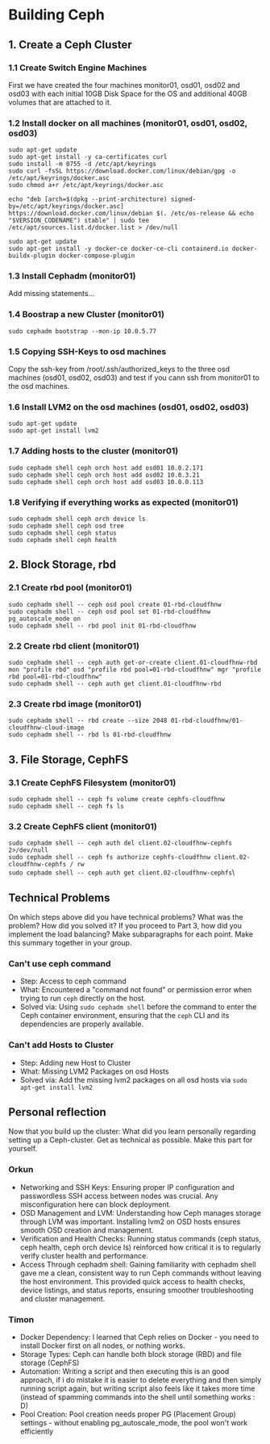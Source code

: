 # Building Ceph

## 1. Create a Ceph Cluster
### 1.1 Create Switch Engine Machines
First we have created the four machines monitor01, osd01, osd02 and osd03 with each initial 10GB Disk Space for the OS and additional 40GB volumes that are attached to it.

### 1.2 Install docker on all machines (monitor01, osd01, osd02, osd03)
`sudo apt-get update`\
`sudo apt-get install -y ca-certificates curl`\
`sudo install -m 0755 -d /etc/apt/keyrings`\
`sudo curl -fsSL https://download.docker.com/linux/debian/gpg -o /etc/apt/keyrings/docker.asc`\
`sudo chmod a+r /etc/apt/keyrings/docker.asc`

`echo "deb [arch=$(dpkg --print-architecture) signed-by=/etc/apt/keyrings/docker.asc] https://download.docker.com/linux/debian $(. /etc/os-release && echo "$VERSION_CODENAME") stable" | sudo tee /etc/apt/sources.list.d/docker.list > /dev/null`

`sudo apt-get update`\
`sudo apt-get install -y docker-ce docker-ce-cli containerd.io docker-buildx-plugin docker-compose-plugin`


### 1.3 Install Cephadm (monitor01)
Add missing statements...

### 1.4 Boostrap a new Cluster (monitor01)
`sudo cephadm bootstrap --mon-ip 10.0.5.77`

### 1.5 Copying SSH-Keys to osd machines
Copy the ssh-key from /root/.ssh/authorized_keys to the three osd machines (osd01, osd02, osd03) and test if you cann ssh from monitor01 to the osd machines.

### 1.6 Install LVM2 on the osd machines (osd01, osd02, osd03)
`sudo apt-get update`\
`sudo apt-get install lvm2`

### 1.7 Adding hosts to the cluster (monitor01)
`sudo cephadm shell ceph orch host add osd01 10.0.2.171`\
`sudo cephadm shell ceph orch host add osd02 10.0.3.21`\
`sudo cephadm shell ceph orch host add osd03 10.0.0.113`

### 1.8 Verifying if everything works as expected (monitor01)
`sudo cephadm shell ceph orch device ls`\
`sudo cephadm shell ceph osd tree`\
`sudo cephadm shell ceph status`\
`sudo cephadm shell ceph health`

## 2. Block Storage, rbd

### 2.1 Create rbd pool (monitor01)
`sudo cephadm shell -- ceph osd pool create 01-rbd-cloudfhnw`\
`sudo cephadm shell -- ceph osd pool set 01-rbd-cloudfhnw pg_autoscale_mode on`\
`sudo cephadm shell -- rbd pool init 01-rbd-cloudfhnw`

### 2.2 Create rbd client (monitor01)
`sudo cephadm shell -- ceph auth get-or-create client.01-cloudfhnw-rbd mon "profile rbd" osd "profile rbd pool=01-rbd-cloudfhnw" mgr "profile rbd pool=01-rbd-cloudfhnw"`\
`sudo cephadm shell -- ceph auth get client.01-cloudfhnw-rbd`

### 2.3 Create rbd image (monitor01)
`sudo cephadm shell -- rbd create --size 2048 01-rbd-cloudfhnw/01-cloudfhnw-cloud-image`\
`sudo cephadm shell -- rbd ls 01-rbd-cloudfhnw`

## 3. File Storage, CephFS

### 3.1 Create CephFS Filesystem (monitor01)
`sudo cephadm shell -- ceph fs volume create cephfs-cloudfhnw`\
`sudo cephadm shell -- ceph fs ls`

### 3.2 Create CephFS client (monitor01)
`sudo cephadm shell -- ceph auth del client.02-cloudfhnw-cephfs 2>/dev/null`\
`sudo cephadm shell -- ceph fs authorize cephfs-cloudfhnw client.02-cloudfhnw-cephfs / rw`\
`sudo cephadm shell -- ceph auth get client.02-cloudfhnw-cephfs`\


## Technical Problems
On which steps above did you have technical problems? 
What was the problem? How did you solved it? 
If you proceed to Part 3, how did you implement the load balancing?
Make subparagraphs for each point. 
Make this summary together in your group.

### Can't use ceph command
* Step: Access to ceph command
* What: Encountered a "command not found" or permission error when trying to run `ceph` directly on the host.
* Solved via: Using `sudo cephadm shell` before the command to enter the Ceph container environment, ensuring that the `ceph` CLI and its dependencies are properly available.

### Can't add Hosts to Cluster
* Step: Adding new Host to Cluster
* What: Missing LVM2 Packages on osd Hosts
* Solved via: Add the missing lvm2 packages on all osd hosts via `sudo apt-get install lvm2`

## Personal reflection

Now that you build up the cluster: What did you learn personally regarding setting up a Ceph-cluster. Get as technical as possible. Make this part for yourself.

### Orkun
* Networking and SSH Keys: Ensuring proper IP configuration and passwordless SSH access between nodes was crucial. Any misconfiguration here can block deployment.
* OSD Management and LVM: Understanding how Ceph manages storage through LVM was important. Installing lvm2 on OSD hosts ensures smooth OSD creation and management.
* Verification and Health Checks: Running status commands (ceph status, ceph health, ceph orch device ls) reinforced how critical it is to regularly verify cluster health and performance.
* Access Through cephadm shell: Gaining familiarity with cephadm shell gave me a clean, consistent way to run Ceph commands without leaving the host environment. This provided quick access to health checks, device listings, and status reports, ensuring smoother troubleshooting and cluster management.

### Timon
* Docker Dependency: I learned that Ceph relies on Docker - you need to install Docker first on all nodes, or nothing works.
* Storage Types: Ceph can handle both block storage (RBD) and file storage (CephFS)
* Automation: Writing a script and then executing this is an good approach, if i do mistake it is easier to delete everything and then simply running script again, but writing script also feels like it takes more time (instead of spamming commands into the shell until something works : D)
* Pool Creation: Pool creation needs proper PG (Placement Group) settings - without enabling pg_autoscale_mode, the pool won't work efficiently
